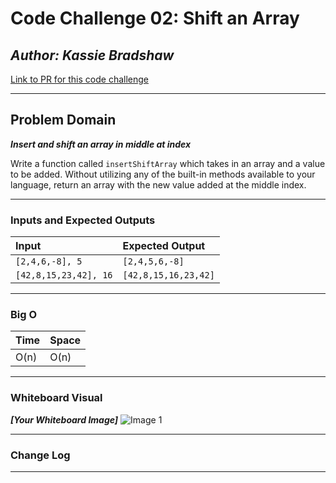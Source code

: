 # Code Challenge 02: Shift an Array

## *Author: Kassie Bradshaw*

[Link to PR for this code challenge](https://github.com/kassiebradshaw/data-structures-and-algorithms/pull/24)

---

## Problem Domain

***Insert and shift an array in middle at index***

Write a function called `insertShiftArray` which takes in an array and a value to be added. Without utilizing any of the built-in methods available to your language, return an array with the new value added at the middle index.

---

### Inputs and Expected Outputs

| Input | Expected Output |
| :----------- | :----------- |
| `[2,4,6,-8], 5` | `[2,4,5,6,-8]` |
| `[42,8,15,23,42], 16` | `[42,8,15,16,23,42]` |

---

### Big O

| Time | Space |
| :----------- | :----------- |
| O(n) | O(n) |

---

### Whiteboard Visual

***[Your Whiteboard Image]***
![Image 1](https://via.placeholder.com/750x500)

---

### Change Log

---
